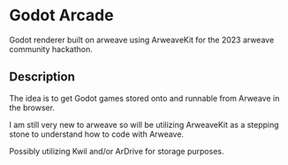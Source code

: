 # Godot Arcade
Godot renderer built on arweave using ArweaveKit for the 2023 arweave community hackathon.


## Description
The idea is to get Godot games stored onto and runnable from Arweave in the browser.


I am still very new to arweave so will be utilizing ArweaveKit as a stepping stone to understand how to code with Arweave.

Possibly utilizing Kwil and/or ArDrive for storage purposes.
